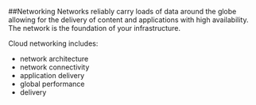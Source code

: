 ##Networking
Networks reliably carry loads of data around the globe allowing for the delivery of content and applications with high availability. The network is the foundation of your infrastructure.

Cloud networking includes:

* network architecture
* network connectivity
* application delivery
* global performance
* delivery